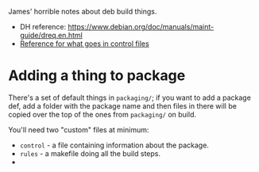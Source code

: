 James' horrible notes about deb build things.

* DH reference: https://www.debian.org/doc/manuals/maint-guide/dreq.en.html
* [Reference for what goes in control files](https://www.debian.org/doc/debian-policy/ch-controlfields)

# Adding a thing to package

There's a set of default things in `packaging/`; if you want to add a package def, add a folder with the package name and then files in there will be copied over the top of the ones from `packaging/` on build.

You'll need two "custom" files at minimum:

- `control` - a file containing information about the package.
- `rules` - a makefile doing all the build steps.
- 